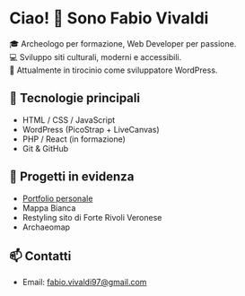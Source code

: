 # Ciao! 👋 Sono Fabio Vivaldi

🎓 Archeologo per formazione, Web Developer per passione.  
💻 Sviluppo siti culturali, moderni e accessibili.  
📍 Attualmente in tirocinio come sviluppatore WordPress.

## 🔧 Tecnologie principali
- HTML / CSS / JavaScript
- WordPress (PicoStrap + LiveCanvas)
- PHP / React (in formazione)
- Git & GitHub

## 🚀 Progetti in evidenza
- [Portfolio personale](https://github.com/vival18/portfolio)
- Mappa Bianca
- Restyling sito di Forte Rivoli Veronese
- Archaeomap

## 📫 Contatti
- Email: fabio.vivaldi97@gmail.com


